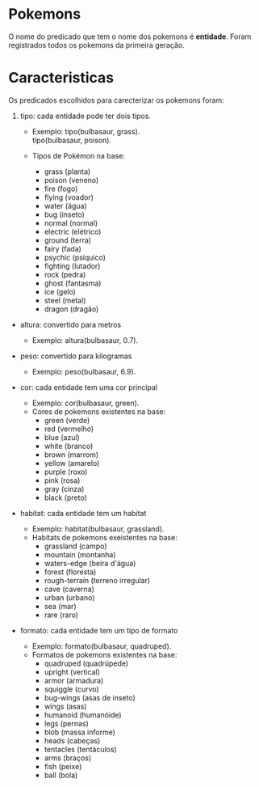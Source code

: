 # Pokemons 

O nome do predicado que tem o nome dos pokemons é __entidade__. Foram registrados todos os pokemons da primeira geração.

# Caracteristicas

Os predicados escolhidos para carecterizar os pokemons foram:  
1. tipo: cada entidade pode ter dois tipos. 

    - Exemplo: tipo(bulbasaur, grass).
                <br>tipo(bulbasaur, poison).

    - Tipos de Pokémon na base:
        - grass (planta)
        - poison (veneno)
        - fire (fogo)
        - flying (voador)
        - water (água)
        - bug (inseto)
        - normal (normal)
        - electric (elétrico)
        - ground (terra)
        - fairy (fada)
        - psychic (psíquico)
        - fighting (lutador)
        - rock (pedra)
        - ghost (fantasma)
        - ice (gelo)
        - steel (metal)
        - dragon (dragão)

* altura: convertido para metros
    - Exemplo: altura(bulbasaur, 0.7).

* peso: convertido para kilogramas 
    - Exemplo: peso(bulbasaur, 6.9).

* cor: cada entidade tem uma cor principal
    - Exemplo: cor(bulbasaur, green).
    - Cores de pokemons existentes na base:
        - green (verde)
        - red (vermelho)
        - blue (azul)
        - white (branco)
        - brown (marrom)
        - yellow (amarelo)
        - purple (roxo)
        - pink (rosa)
        - gray (cinza)
        - black (preto)

* habitat: cada entidade tem um habitat 
    - Exemplo: habitat(bulbasaur, grassland).
    - Habitats de pokemons exeistentes na base:
        - grassland (campo)
        - mountain (montanha)
        - waters-edge (beira d'água)
        - forest (floresta)
        - rough-terrain (terreno irregular)
        - cave (caverna)
        - urban (urbano)
        - sea (mar)
        - rare (raro)

* formato: cada entidade tem um tipo de formato
    - Exemplo: formato(bulbasaur, quadruped).
    - Formatos de pokemons existentes na base:
        - quadruped (quadrúpede)
        - upright (vertical)
        - armor (armadura)
        - squiggle (curvo)
        - bug-wings (asas de inseto)
        - wings (asas)
        - humanoid (humanóide)
        - legs (pernas)
        - blob (massa informe)
        - heads (cabeças)
        - tentacles (tentáculos)
        - arms (braços)
        - fish (peixe)
        - ball (bola)